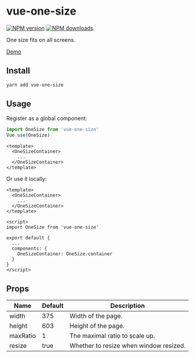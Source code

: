 # vue-one-size
[![NPM version](https://img.shields.io/npm/v/vue-one-size.svg?style=flat)](https://npmjs.com/package/vue-one-size) [![NPM downloads](https://img.shields.io/npm/dm/vue-one-size.svg?style=flat)](https://npmjs.com/package/vue-one-size)

One size fits on all screens.

[Demo](https://royl-design.github.io/vue-one-size/)

## Install

```bash
yarn add vue-one-size
```

## Usage

Register as a global component:

```javascript
import OneSize from 'vue-one-size'
Vue.use(OneSize)
```

```vue
<template>
  <OneSizeContainer>
    ...
  </OneSizeContainer>
</template>
```

Or use it locally:

```vue
<template>
  <OneSizeContainer>
    ...
  </OneSizeContainer>
</template>

<script>
import OneSize from 'vue-one-size'

export default {
  ...
  components: {
    OneSizeContainer: OneSize.container
  }
}
</script>
```

## Props

<table>
  <thead>
    <tr>
      <th>Name</th>
      <th>Default</th>
      <th>Description</th>
    </tr>
  </thead>
  <tbody>
    <tr>
      <td>width</td>
      <td>375</td>
      <td>Width of the page.</td>
    </tr>
    <tr>
      <td>height</td>
      <td>603</td>
      <td>Height of the page.</td>
    </tr>
    <tr>
      <td>maxRatio</td>
      <td>1</td>
      <td>The maximal ratio to scale up.</td>
    </tr>
    <tr>
      <td>resize</td>
      <td>true</td>
      <td>Whether to resize when window resized.</td>
    </tr>
  </tbody>
</table>
